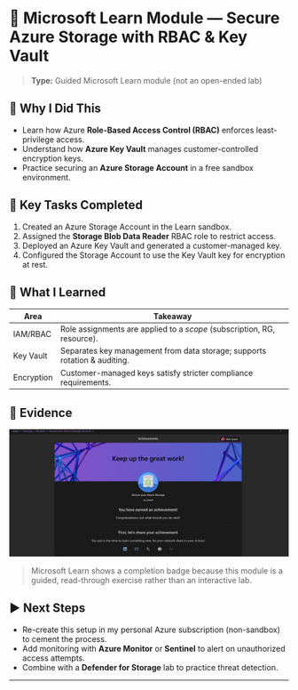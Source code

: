 # 🔐 Microsoft Learn Module — Secure Azure Storage with RBAC & Key Vault

> **Type:** Guided Microsoft Learn module (not an open-ended lab)

## 🌟 Why I Did This
- Learn how Azure **Role-Based Access Control (RBAC)** enforces least-privilege access.
- Understand how **Azure Key Vault** manages customer-controlled encryption keys.
- Practice securing an **Azure Storage Account** in a free sandbox environment.

## 🧰 Key Tasks Completed
1. Created an Azure Storage Account in the Learn sandbox.
2. Assigned the **Storage Blob Data Reader** RBAC role to restrict access.
3. Deployed an Azure Key Vault and generated a customer-managed key.
4. Configured the Storage Account to use the Key Vault key for encryption at rest.

## 🧠 What I Learned
| Area | Takeaway |
|------|----------|
| IAM/RBAC | Role assignments are applied to a *scope* (subscription, RG, resource). |
| Key Vault | Separates key management from data storage; supports rotation & auditing. |
| Encryption | Customer-managed keys satisfy stricter compliance requirements. |

## 📸 Evidence
![Module Completion](./screenshots/module-complete.png)

> Microsoft Learn shows a completion badge because this module is a guided, read-through exercise rather than an interactive lab.


## ▶️ Next Steps
- Re-create this setup in my personal Azure subscription (non-sandbox) to cement the process.  
- Add monitoring with **Azure Monitor** or **Sentinel** to alert on unauthorized access attempts.  
- Combine with a **Defender for Storage** lab to practice threat detection.

---

